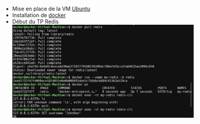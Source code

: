 - Mise en place de la VM [Ubuntu](https://releases.ubuntu.com/24.04.1/ubuntu-24.04.1-desktop-amd64.iso) 
- Installation de [docker](https://docs.docker.com/engine/install/ubuntu/#install-using-the-repository) 
- Début du TP Redis ![ScreenShot](https://raw.githubusercontent.com/gaesty/nosql-courses/refs/heads/main/redis/RedisSetup.png)
